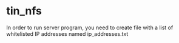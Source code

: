 # tin_nfs

In order to run server program, you need to create file with a list of whitelisted IP addresses named ip_addresses.txt
